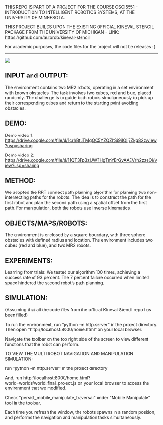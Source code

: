 THIS REPO IS PART OF A PROJECT FOR THE COURSE CSCI5551 - INTRODUCTION TO INTELLIGENT ROBOTICS SYSTEMS, AT THE UNIVERSITY OF MINNESOTA.

THIS PROJECT BUILDS UPON THE EXISTING OFFICIAL KINEVAL STENCIL PACKAGE FROM THE UNIVERSITY OF MICHIGAN - LINK: https://github.com/autorob/kineval-stencil

For academic purposes, the code files for the project will not be releases :(
________________________________________________________________________________________________________________________________________________________

<img src= "https://github.com/NirshalNiru/Multi-Robot-Navigation-and-Manipulation-Public/blob/77d855184897a27375a86993135172006287c07e/image.png">


INPUT and OUTPUT:
-----------------
The environment contains two MR2 robots, operating in a set environment with known obstacles. The task involves two cubes, red and blue, placed randomly. The challenge is to guide both robots simultaneously to pick up their corresponding cubes and return to the starting point avoiding obstacles.

DEMO:
-------
Demo video 1: https://drive.google.com/file/d/1crhBtuTMgQC5YZQZhSi9iIOlj7Zkg82z/view?usp=sharing

Demo video 2: https://drive.google.com/file/d/11QT3Fp3zUWTHgTmYErGyAAEVrh2zzeOi/view?usp=sharing

METHOD:
--------
We adopted the RRT connect path planning algorithm for planning two non-intersecting paths for the robots. The idea is to construct the path for the first robot and plan the second path using a spatial offset from the first path. For manipulation, both the robots use inverse kinematics.

OBJECTS/MAPS/ROBOTS:
--------------------
The environment is enclosed by a square boundary, with three sphere obstacles with defined radius and location. The environment includes two cubes (red and blue), and two MR2 robots.

EXPERIMENTS:
------------
Learning from trials: We tested our algorithm 100 times, achieving a success rate of 93 percent. The 7 percent failure occurred when limited space hindered the second robot’s path planning. 

SIMULATION:
-----------
(Assuming that all the code files from the official Kineval Stencil repo has been filled)

To run the environment, run "python -m http.server" in the project directory. Then open "http://localhost:8000/home.html" on your local browser.

Navigate the toolbar on the top right side of the screen to view different functions that the robot can perform.

TO VIEW THE MULTI ROBOT NAVIGATION AND MANIPULATION SIMULATION:

run "python -m http.server" in the project directory

And,
run http://localhost:8000/home.html?world=worlds/world_final_project.js on your local browser to access the environment that we modified.

Check "persist_mobile_manipulate_traversal" under "Mobile Manipulate" tool in the toolbar.

Each time you refresh the window, the robots spawns in a random position, and performs the navigation and manipulation tasks simultaneously.
